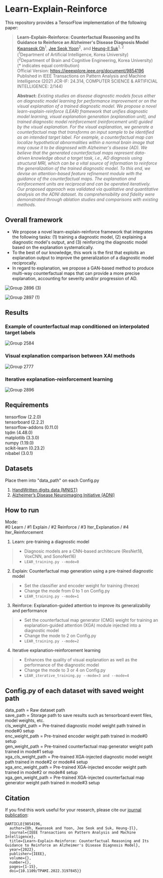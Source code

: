# Learn-Explain-Reinforce
This repository provides a TensorFlow implementation of the following paper:
> **Learn-Explain-Reinforce: Counterfactual Reasoning and Its Guidance to Reinforce an Alzheimer's Disease Diagnosis Model**<br>
> [Kwanseok Oh](https://scholar.google.co.kr/citations?user=EMYHaHUAAAAJ&hl=ko)<sup>1</sup>, [Jee Seok Yoon](https://scholar.google.co.kr/citations?user=YjaJ5qQAAAAJ&hl=ko)<sup>2</sup>, and [Heung-Il Suk](https://scholar.google.co.kr/citations?user=dl_oZLwAAAAJ&hl=ko)<sup>1, 2</sup><br/>
> (<sup>1</sup>Department of Artificial Intelligence, Korea University) <br/>
> (<sup>2</sup>Department of Brain and Cognitive Engineering, Korea University) <br/>
> (* indicates equal contribution) <br/>
> Official Version: https://ieeexplore.ieee.org/document/9854196 <br/>
> Published in IEEE Transactions on Pattern Analysis and Machine Intelligence (2021 JCR-IF: 24.314, COMPUTER SCIENCE & ARTIFICIAL INTELLIGENCE: 2/144)
> 
> **Abstract:** *Existing studies on disease diagnostic models focus either on diagnostic model learning for performance improvement or on the visual explanation of a trained diagnostic model. We propose a novel learn-explain-reinforce (LEAR) framework that unifies diagnostic model learning, visual explanation generation (explanation unit), and trained diagnostic model reinforcement (reinforcement unit) guided by the visual explanation. For the visual explanation, we generate a counterfactual map that transforms an input sample to be identified as an intended target label. For example, a counterfactual map can localize hypothetical abnormalities within a normal brain image that may cause it to be diagnosed with Alzheimer's disease (AD). We believe that the generated counterfactual maps represent data-driven knowledge about a target task, i.e., AD diagnosis using structural MRI, which can be a vital source of information to reinforce the generalization of the trained diagnostic model. To this end, we devise an attention-based feature refinement module with the guidance of the counterfactual maps. The explanation and reinforcement units are reciprocal and can be operated iteratively. Our proposed approach was validated via qualitative and quantitative analysis on the ADNI dataset. Its comprehensibility and fidelity were demonstrated through ablation studies and comparisons with existing methods.*


## Overall framework
- We propose a novel learn-explain-reinforce framework that integrates the following tasks: (1) training a diagnostic model, (2) explaining a diagnostic model's output, and (3) reinforcing the diagnostic model based on the explanation systematically.
- To the best of our knowledge, this work is the first that exploits an explanation output to improve the generalization of a diagnostic model reciprocally.
- In regard to explanation, we propose a GAN-based method to produce multi-way counterfactual maps that can provide a more precise explanation, accounting for severity and/or progression of AD.

![Group 2896 (3)](https://user-images.githubusercontent.com/57162425/141603646-f714edb2-cc01-4b22-80df-056da791947c.png)

![Group 2897 (1)](https://user-images.githubusercontent.com/57162425/141603979-e9f58b9b-6424-4392-8158-1dbb2353b5d3.png)

## Results
###  Example of counterfactual map conditioned on interpolated target labels
![Group 2584](https://user-images.githubusercontent.com/57162425/141603337-4951d4d6-8237-4fc1-80dd-8c87f7dd9d18.png)
### Visual explanation comparison between XAI methods
![Group 2777](https://user-images.githubusercontent.com/57162425/141603345-abdf11e0-f7bf-4ecf-979e-f1604cd27c2c.jpg)

### Iterative explanation-reinforcement learning
![Group 2896](https://user-images.githubusercontent.com/57162425/141603346-ec6afc03-9aa7-4f73-815a-d79969fd0f09.png)


## Requirements
tensorflow (2.2.0)\
tensorboard (2.2.2)\
tensorflow-addons (0.11.0)\
tqdm (4.48.0)\
matplotlib (3.3.0)\
numpy (1.19.0)\
scikit-learn (0.23.2)\
nibabel (3.0.1)


## Datasets
Place them into "data_path" on each Config.py
1. [HandWritten digits data (MNIST)](http://yann.lecun.com/exdb/mnist/)
2. [Alzheimer’s Disease Neuroimaging Initiative (ADNI)](http://adni.loni.usc.edu/)


## How to run
Mode:\
#0 Learn / #1 Explain / #2 Reinforce / #3 Iter_Explanation / #4 Iter_Reinforcement

1. Learn: pre-training a diagnostic model
>- Diagnosic models are a CNN-based architecure (ResNet18, VoxCNN, and SonoNet16)
  >- `LEAR_training.py --mode=0`

2. Explain: Counterfactual map generation using a pre-trained diagnostic model
>- Set the classifier and encoder weight for training (freeze)
>- Change the mode from 0 to 1 on Config.py
  >- `LEAR_training.py --mode=1`

3. Reinforce: Explanation-guided attention to improve its generalizabiliy and performance
>- Set the counterfactual map generator (CMG) weight for training an explanation-guided attention (XGA) module injected into a diagnostic model
>- Change the mode to 2 on Config.py
  >- `LEAR_training.py --mode=2`

4. Iterative explanation-reinforcement learning
>- Enhances the quality of visual explanation as well as the performance of the diagnostic model
>- Change the mode to 3 or 4 on Config.py
  >- `LEAR_iterative_training.py --mode=3 and --mode=4`

## Config.py of each dataset with saved weight path
data_path = Raw dataset path\
save_path = Storage path to save results such as tensorboard event files, model weights, etc.\
cls_weight_path = Pre-trained diagnostic model weight path trained in mode#0 setup\
enc_weight_path = Pre-trained encoder weight path trained in mode#0 setup\
gen_weight_path = Pre-trained counterfactual map generator weight path trained in mode#1 setup\
xga_cls_weight_path = Pre-trained XGA-injected diagnostic model weight path trained in mode#2 or mode#4 setup\
xga_enc_weight_path = Pre-trained XGA-injected encoder weight path trained in mode#2 or mode#4 setup\
xga_gen_weight_path = Pre-trained XGA-injected counterfactual map generator weight path trained in mode#3 setup

## Citation
If you find this work useful for your research, please cite our [journal publication](https://ieeexplore.ieee.org/document/9854196):

```
@ARTICLE{9854196,
  author={Oh, Kwanseok and Yoon, Jee Seok and Suk, Heung-Il},
  journal={IEEE Transactions on Pattern Analysis and Machine Intelligence}, 
  title={Learn-Explain-Reinforce: Counterfactual Reasoning and Its Guidance to Reinforce an Alzheimer's Disease Diagnosis Model}, 
  year={2022},
  publisher={IEEE},
  volume={},
  number={},
  pages={1-15},
  doi={10.1109/TPAMI.2022.3197845}}
```
